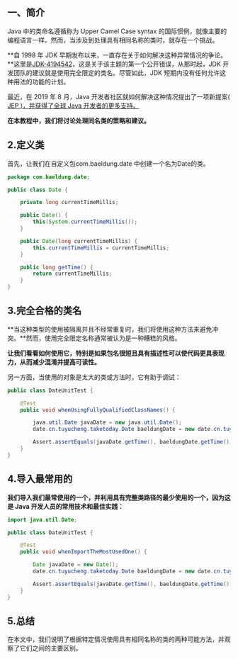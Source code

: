 ## 一、简介

Java 中的类命名遵循称为 Upper Camel Case syntax 的国际惯例，就像主要的编程语言一样。然而，当涉及到处理具有相同名称的类时，就存在一个挑战。

**自 1998 年 JDK 早期发布以来，一直存在关于如何解决这种异常情况的争论。**这里是[JDK-4194542](https://bugs.java.com/bugdatabase/view_bug.do?bug_id=4194542)，这是关于该主题的第一个公开错误，从那时起，JDK 开发团队的建议就是使用完全限定的类名。尽管如此，JDK 短期内没有任何允许这种用法的功能的计划。

最近，在 2019 年 8 月，Java 开发者社区就如何解决这种情况提出了一项新提案( [JEP )，并获得了全球 Java 开发者的更多支持。](https://gist.github.com/cardil/b29a81efd64a09585076fe00e3d34de7)

**在本教程中，我们将讨论处理同名类的策略和建议。**

## 2.定义类

首先，让我们在自定义包com.baeldung.date 中创建一个名为Date的类。

```java
package com.baeldung.date;

public class Date {

    private long currentTimeMillis;

    public Date() {
        this(System.currentTimeMillis());
    }

    public Date(long currentTimeMillis) {
        this.currentTimeMillis = currentTimeMillis;
    }

    public long getTime() {
        return currentTimeMillis;
    }
}
```

## 3.完全合格的类名

**当这种类型的使用被隔离并且不经常重复时，我们将使用这种方法来避免冲突。**然而，使用完全限定名称通常被认为是一种糟糕的风格。

**让我们看看如何使用它，特别是如果包名很短且具有描述性可以使代码更具表现力，从而减少混淆并提高可读性。**

另一方面，当使用的对象是太大的类或方法时，它有助于调试：

```java
public class DateUnitTest {

    @Test
    public void whenUsingFullyQualifiedClassNames() {

        java.util.Date javaDate = new java.util.Date();
        date.cn.tuyucheng.taketoday.Date baeldungDate = new date.cn.tuyucheng.taketoday.Date(javaDate.getTime());

        Assert.assertEquals(javaDate.getTime(), baeldungDate.getTime());
    }
}
```

## 4.导入最常用的

**我们导入我们最常使用的一个，并利用具有完整类路径的最少使用的一个，因为这是 Java 开发人员的常用技术和最佳实践：**

```java
import java.util.Date;

public class DateUnitTest {

    @Test
    public void whenImportTheMostUsedOne() {

        Date javaDate = new Date();
        date.cn.tuyucheng.taketoday.Date baeldungDate = new date.cn.tuyucheng.taketoday.Date(javaDate.getTime());

        Assert.assertEquals(javaDate.getTime(), baeldungDate.getTime());
    }
}
```

## 5.总结

在本文中，我们说明了根据特定情况使用具有相同名称的类的两种可能方法，并观察了它们之间的主要区别。